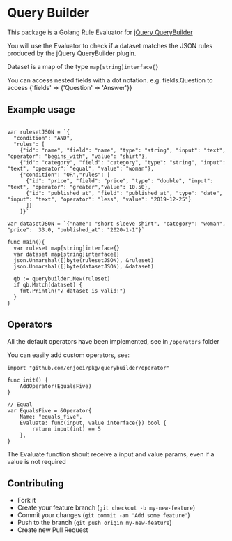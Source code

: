# Query Builder
This package is a Golang Rule Evaluator for [jQuery QueryBuilder](https://querybuilder.js.org/index.html)

You will use the Evaluator to check if a dataset matches the JSON rules produced by the jQuery QueryBuilder plugin.

Dataset is a map of the type `map[string]interface{}`

You can access nested fields with a dot notation. e.g. fields.Question to access {'fields' => {'Question' => 'Answer'}}

## Example usage

```golang

var rulesetJSON = `{
  "condition": "AND",
  "rules": [
    {"id": "name", "field": "name", "type": "string", "input": "text", "operator": "begins_with", "value": "shirt"},
    {"id": "category", "field": "category", "type": "string", "input": "text", "operator": "equal", "value": "woman"},
    {"condition": "OR","rules": [
      {"id": "price", "field": "price", "type": "double", "input": "text", "operator": "greater","value": 10.50},
      {"id": "published_at", "field": "published_at", "type": "date", "input": "text", "operator": "less", "value": "2019-12-25"}
      ]}
    ]}`

var datasetJSON = `{"name": "short sleeve shirt", "category": "woman", "price":  33.0, "published_at": "2020-1-1"}`

func main(){
  var ruleset map[string]interface{}
  var dataset map[string]interface{}
  json.Unmarshal([]byte(rulesetJSON), &ruleset)
  json.Unmarshal([]byte(datasetJSON), &dataset)
  
  qb := querybuilder.New(ruleset)
  if qb.Match(dataset) {
    fmt.Println("√ dataset is valid!")
  }
}

```

## Operators
All the default operators have been implemented, see in `/operators` folder

You can easily add custom operators, see:

```golang
import "github.com/enjoei/pkg/querybuilder/operator"

func init() {
	AddOperator(EqualsFive)
}

// Equal
var EqualsFive = &Operator{
	Name: "equals_five",
	Evaluate: func(input, value interface{}) bool {
		return input(int) == 5
	},
}
```
The Evaluate function shoult receive a input and value params, even if a value is not required

## Contributing
- Fork it
- Create your feature branch (`git checkout -b my-new-feature`)
- Commit your changes (`git commit -am 'Add some feature'`)
- Push to the branch (`git push origin my-new-feature`)
- Create new Pull Request
